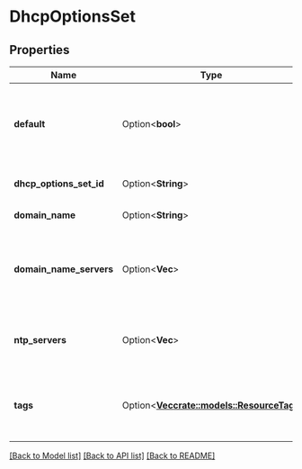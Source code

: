 # DhcpOptionsSet

## Properties

Name | Type | Description | Notes
------------ | ------------- | ------------- | -------------
**default** | Option<**bool**> | If true, the DHCP options set is a default one. If false, it is not. | [optional]
**dhcp_options_set_id** | Option<**String**> | The ID of the DHCP options set. | [optional]
**domain_name** | Option<**String**> | The domain name. | [optional]
**domain_name_servers** | Option<**Vec<String>**> | One or more IP addresses for the domain name servers. | [optional]
**ntp_servers** | Option<**Vec<String>**> | One or more IP addresses for the NTP servers. | [optional]
**tags** | Option<[**Vec<crate::models::ResourceTag>**](ResourceTag.md)> | One or more tags associated with the DHCP options set. | [optional]

[[Back to Model list]](../README.md#documentation-for-models) [[Back to API list]](../README.md#documentation-for-api-endpoints) [[Back to README]](../README.md)


